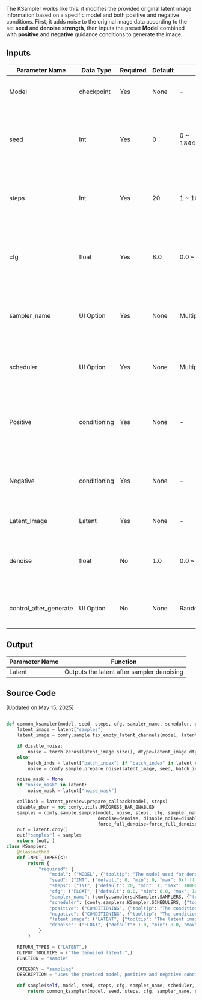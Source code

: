 The KSampler works like this: it modifies the provided original latent image information based on a specific model and both positive and negative conditions.
First, it adds noise to the original image data according to the set **seed** and **denoise strength**, then inputs the preset **Model** combined with **positive** and **negative** guidance conditions to generate the image.

## Inputs

| Parameter Name         | Data Type    | Required | Default | Range/Options            | Description                                                                        |
| ---------------------- | ------------ | -------- | ------- | ------------------------ | ---------------------------------------------------------------------------------- |
| Model                  | checkpoint   | Yes      | None    | -                        | Input model used for the denoising process                                         |
| seed                   | Int          | Yes      | 0       | 0 ~ 18446744073709551615 | Used to generate random noise, using the same "seed" generates identical images    |
| steps                  | Int          | Yes      | 20      | 1 ~ 10000                | Number of steps to use in denoising process, more steps mean more accurate results |
| cfg                    | float        | Yes      | 8.0     | 0.0 ~ 100.0              | Controls how closely the generated image matches input conditions, 6-8 recommended |
| sampler_name           | UI Option    | Yes      | None    | Multiple algorithms      | Choose sampler for denoising, affects generation speed and style                   |
| scheduler              | UI Option    | Yes      | None    | Multiple schedulers      | Controls how noise is removed, affects generation process                          |
| Positive               | conditioning | Yes      | None    | -                        | Positive conditions guiding denoising, what you want to appear in the image        |
| Negative               | conditioning | Yes      | None    | -                        | Negative conditions guiding denoising, what you don't want in the image            |
| Latent_Image           | Latent       | Yes      | None    | -                        | Latent image used for denoising                                                    |
| denoise                | float        | No       | 1.0     | 0.0 ~ 1.0                | Determines noise removal ratio, lower values mean less connection to input image   |
| control_after_generate | UI Option    | No       | None    | Random/Inc/Dec/Keep      | Provides ability to change seed after each prompt                                  |

## Output

| Parameter Name | Function                                   |
| -------------- | ------------------------------------------ |
| Latent         | Outputs the latent after sampler denoising |

## Source Code

[Updated on May 15, 2025]

```Python

def common_ksampler(model, seed, steps, cfg, sampler_name, scheduler, positive, negative, latent, denoise=1.0, disable_noise=False, start_step=None, last_step=None, force_full_denoise=False):
    latent_image = latent["samples"]
    latent_image = comfy.sample.fix_empty_latent_channels(model, latent_image)

    if disable_noise:
        noise = torch.zeros(latent_image.size(), dtype=latent_image.dtype, layout=latent_image.layout, device="cpu")
    else:
        batch_inds = latent["batch_index"] if "batch_index" in latent else None
        noise = comfy.sample.prepare_noise(latent_image, seed, batch_inds)

    noise_mask = None
    if "noise_mask" in latent:
        noise_mask = latent["noise_mask"]

    callback = latent_preview.prepare_callback(model, steps)
    disable_pbar = not comfy.utils.PROGRESS_BAR_ENABLED
    samples = comfy.sample.sample(model, noise, steps, cfg, sampler_name, scheduler, positive, negative, latent_image,
                                  denoise=denoise, disable_noise=disable_noise, start_step=start_step, last_step=last_step,
                                  force_full_denoise=force_full_denoise, noise_mask=noise_mask, callback=callback, disable_pbar=disable_pbar, seed=seed)
    out = latent.copy()
    out["samples"] = samples
    return (out, )
class KSampler:
    @classmethod
    def INPUT_TYPES(s):
        return {
            "required": {
                "model": ("MODEL", {"tooltip": "The model used for denoising the input latent."}),
                "seed": ("INT", {"default": 0, "min": 0, "max": 0xffffffffffffffff, "control_after_generate": True, "tooltip": "The random seed used for creating the noise."}),
                "steps": ("INT", {"default": 20, "min": 1, "max": 10000, "tooltip": "The number of steps used in the denoising process."}),
                "cfg": ("FLOAT", {"default": 8.0, "min": 0.0, "max": 100.0, "step":0.1, "round": 0.01, "tooltip": "The Classifier-Free Guidance scale balances creativity and adherence to the prompt. Higher values result in images more closely matching the prompt however too high values will negatively impact quality."}),
                "sampler_name": (comfy.samplers.KSampler.SAMPLERS, {"tooltip": "The algorithm used when sampling, this can affect the quality, speed, and style of the generated output."}),
                "scheduler": (comfy.samplers.KSampler.SCHEDULERS, {"tooltip": "The scheduler controls how noise is gradually removed to form the image."}),
                "positive": ("CONDITIONING", {"tooltip": "The conditioning describing the attributes you want to include in the image."}),
                "negative": ("CONDITIONING", {"tooltip": "The conditioning describing the attributes you want to exclude from the image."}),
                "latent_image": ("LATENT", {"tooltip": "The latent image to denoise."}),
                "denoise": ("FLOAT", {"default": 1.0, "min": 0.0, "max": 1.0, "step": 0.01, "tooltip": "The amount of denoising applied, lower values will maintain the structure of the initial image allowing for image to image sampling."}),
            }
        }

    RETURN_TYPES = ("LATENT",)
    OUTPUT_TOOLTIPS = ("The denoised latent.",)
    FUNCTION = "sample"

    CATEGORY = "sampling"
    DESCRIPTION = "Uses the provided model, positive and negative conditioning to denoise the latent image."

    def sample(self, model, seed, steps, cfg, sampler_name, scheduler, positive, negative, latent_image, denoise=1.0):
        return common_ksampler(model, seed, steps, cfg, sampler_name, scheduler, positive, negative, latent_image, denoise=denoise)

```
